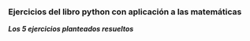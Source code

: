 ### Ejercicios del libro python con aplicación a las matemáticas ###
**_Los 5 ejercicios planteados resueltos_**
